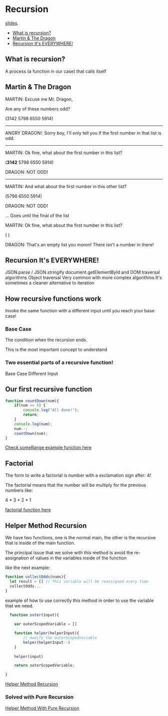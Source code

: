 # Recursion

[slides](https://cs.slides.com/colt_steele/searching-algorithms-22).

  - [What is recursion?](#what-is-recursion)
  - [Martin & The Dragon](#martin--the-dragon)
  - [Recursion It's EVERYWHERE!](#recursion-its-everywhere)

## What is recursion?
A process (a function in our case) that calls itself

## Martin & The Dragon

MARTIN: Excuse me Mr. Dragon,

Are any of these numbers odd?

(3142 5798 6550 5914)

-----
ANGRY DRAGON!: Sorry boy, I'll only tell you if the first number in that list is odd.

-----
MARTIN: Ok fine, what about the first number in this list?

(**3142** 5798 6550 5914)

DRAGON: NOT ODD!

----
MARTIN: And what about the first number in this other list?

(5798 6550 5914)

DRAGON: NOT ODD!

... Goes until the final of the list

MARTIN: Ok fine, what about the first number in this list?

( )

DRAGON: That's an empty list you moron! There isn't a number in there!

## Recursion It's EVERYWHERE!

JSON.parse / JSON.stringify
document.getElementById and DOM traversal algorithms
Object traversal
Very common with more complex algorithms
It's sometimes a cleaner alternative to iteration

## How recursive functions work
Invoke the same function with a different input until you reach your base case!

### Base Case
The condition when the recursion ends.

This is the most important concept to understand

### Two essential parts of a recursive function!
Base Case
Different Input

## Our first recursive function
```js
function countDown(num){
    if(num <= 0) {
        console.log("All done!");
        return;
    }
    console.log(num);
    num--;
    countDown(num);
}
```

[Check someRange example function here](../CourseExercises/Recursion/sumrange.js)


## Factorial

The form to write a factorial is number with a exclamation sign after: 4!

The factorial means that the number will be multiply for the previous numbers like:

4 * 3 * 2 * 1

[factorial function here](../CourseExercises/Recursion/factorial.js)

## Helper Method Recursion

We have two functions, one is the normal main, the other is the recursive that is inside of the main function.

The principal issue that we solve with this method is avoid the re-assignation of values in the variables inside of the function

like the next example:

```js
function collectOdds(nums){
  let result = [] // This variable will be reassigned every time
  collectOdds...
}
```

example of how to use correctly this method in order to use the variable that we need.

```js
  function outer(input){
    
    var outerScopedVariable = []

    function helper(helperInput){
        // modify the outerScopedVariable
        helper(helperInput--)
    }
    
    helper(input)

    return outerScopedVariable;

}
```

[Helper Method Recursion](../CourseExercises/Recursion/helperMethodRecursion.js)

### Solved with Pure Recursion

[Helper Method With Pure Recursion](../CourseExercises/Recursion/helperMethodPureRecursion.js)


